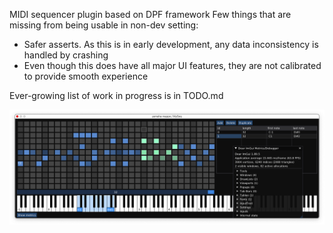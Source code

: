MIDI sequencer plugin based on DPF framework 
Few things that are missing from being usable in non-dev setting:
- Safer asserts. As this is in early development, any data inconsistency is handled by crashing
- Even though this does have all major UI features, they are not calibrated to provide smooth experience

Ever-growing list of work in progress is in TODO.md

![Screenshot 2024-06-28 at 21 14 58](screenshot.png)
